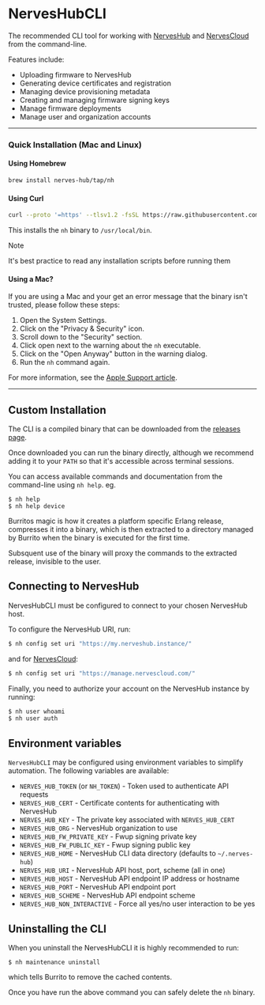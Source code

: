 # NervesHubCLI

The recommended CLI tool for working with [NervesHub](https://www.nerves-hub.org) and
[NervesCloud](https://nervescloud.com) from the command-line.

Features include:

* Uploading firmware to NervesHub
* Generating device certificates and registration
* Managing device provisioning metadata
* Creating and managing firmware signing keys
* Manage firmware deployments
* Manage user and organization accounts

---

### Quick Installation (Mac and Linux)

#### Using Homebrew

```bash
brew install nerves-hub/tap/nh
```

#### Using Curl

```bash
curl --proto '=https' --tlsv1.2 -fsSL https://raw.githubusercontent.com/nerves-hub/nerves_hub_cli/master/install.sh | sh
```

This installs the `nh` binary to `/usr/local/bin`.

> [!NOTE]
> It's best practice to read any installation scripts before running them

#### Using a Mac?

If you are using a Mac and your get an error message that the binary isn't trusted, please follow these steps:

1. Open the System Settings.
2. Click on the "Privacy & Security" icon.
3. Scroll down to the "Security" section.
4. Click open next to the warning about the `nh` executable.
5. Click on the "Open Anyway" button in the warning dialog.
6. Run the `nh` command again.

For more information, see the [Apple Support article](https://support.apple.com/en-nz/guide/mac-help/mh40616/mac).

---

## Custom Installation

The CLI is a compiled binary that can be downloaded from the [releases page](https://github.com/nerves-hub/nerves_hub_cli/releases).

Once downloaded you can run the binary directly, although we recommend adding it to your `PATH` so
that it's accessible across terminal sessions.

You can access available commands and documentation from the command-line using `nh help`. eg.

```
$ nh help
$ nh help device
```

Burritos magic is how it creates a platform specific Erlang release, compresses it into a binary, which is then
extracted to a directory managed by Burrito when the binary is executed for the first time.

Subsquent use of the binary will proxy the commands to the extracted release, invisible to the user.


## Connecting to NervesHub

NervesHubCLI must be configured to connect to your chosen NervesHub host.

To configure the NervesHub URI, run:

```sh
$ nh config set uri "https://my.nerveshub.instance/"
```

and for [NervesCloud](https://nervescloud.com):

```sh
$ nh config set uri "https://manage.nervescloud.com/"
```

Finally, you need to authorize your account on the NervesHub instance by running:

```sh
$ nh user whoami
$ nh user auth
```


## Environment variables

`NervesHubCLI` may be configured using environment variables to simplify
automation. The following variables are available:

* `NERVES_HUB_TOKEN` (or `NH_TOKEN`) - Token used to authenticate API requests
* `NERVES_HUB_CERT` - Certificate contents for authenticating with NervesHub
* `NERVES_HUB_KEY`  - The private key associated with `NERVES_HUB_CERT`
* `NERVES_HUB_ORG`  - NervesHub organization to use
* `NERVES_HUB_FW_PRIVATE_KEY` - Fwup signing private key
* `NERVES_HUB_FW_PUBLIC_KEY`  - Fwup signing public key
* `NERVES_HUB_HOME` - NervesHub CLI data directory (defaults to `~/.nerves-hub`)
* `NERVES_HUB_URI` - NervesHub API host, port, scheme (all in one)
* `NERVES_HUB_HOST` - NervesHub API endpoint IP address or hostname
* `NERVES_HUB_PORT` - NervesHub API endpoint port
* `NERVES_HUB_SCHEME` - NervesHub API endpoint scheme
* `NERVES_HUB_NON_INTERACTIVE` - Force all yes/no user interaction to be yes



## Uninstalling the CLI

When you uninstall the NervesHubCLI it is highly recommended to run:

```
$ nh maintenance uninstall
```

which tells Burrito to remove the cached contents.

Once you have run the above command you can safely delete the `nh` binary.
